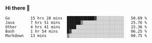 ### Hi there 👋

<!--
**yeya24/yeya24** is a ✨ _special_ ✨ repository because its `README.md` (this file) appears on your GitHub profile.

Here are some ideas to get you started:

- 🔭 I’m currently working on ...
- 🌱 I’m currently learning ...
- 👯 I’m looking to collaborate on ...
- 🤔 I’m looking for help with ...
- 💬 Ask me about ...
- 📫 How to reach me: ...
- 😄 Pronouns: ...
- ⚡ Fun fact: ...
-->

<!--START_SECTION:waka-->
```text
Go         15 hrs 28 mins  ████████████▓░░░░░░░░░░░░   50.69 % 
Java       7 hrs 51 mins   ██████▒░░░░░░░░░░░░░░░░░░   25.76 % 
Other      4 hrs 41 mins   ████░░░░░░░░░░░░░░░░░░░░░   15.36 % 
Bash       1 hr 54 mins    █▓░░░░░░░░░░░░░░░░░░░░░░░   06.25 % 
Markdown   13 mins         ▒░░░░░░░░░░░░░░░░░░░░░░░░   00.75 % 
```
<!--END_SECTION:waka-->
